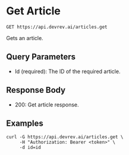 # Get Article

```http
GET https://api.devrev.ai/articles.get
```

Gets an article.



## Query Parameters

- Id (required): The ID of the required article.

## Response Body

- 200: Get article response.

## Examples

```shell
curl -G https://api.devrev.ai/articles.get \
     -H "Authorization: Bearer <token>" \
     -d id=id
```